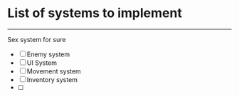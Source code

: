 # List of systems to implement
---
Sex system for sure
- [ ] Enemy system
- [ ] UI System
- [ ] Movement system
- [ ] Inventory system
- [ ] 